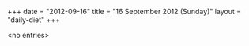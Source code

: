 +++
date = "2012-09-16"
title = "16 September 2012 (Sunday)"
layout = "daily-diet"
+++

<p>&lt;no entries&gt;</p>